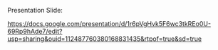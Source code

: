Presentation Slide:

https://docs.google.com/presentation/d/1r6pVgHvk5F6wc3tkREo0U-69Rp9hAde7/edit?usp=sharing&ouid=112487760380168831435&rtpof=true&sd=true
